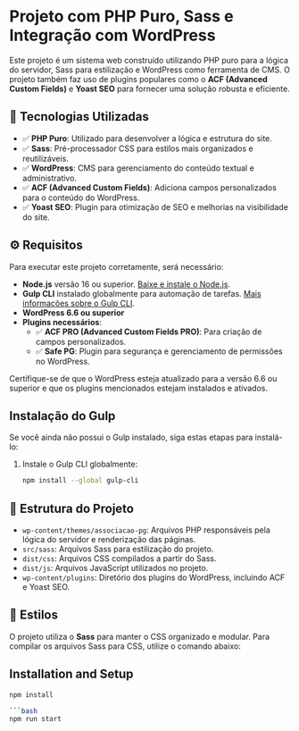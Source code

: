 # Projeto com PHP Puro, Sass e Integração com WordPress

Este projeto é um sistema web construído utilizando PHP puro para a lógica do servidor, Sass para estilização e WordPress como ferramenta de CMS. O projeto também faz uso de plugins populares como o **ACF (Advanced Custom Fields)** e **Yoast SEO** para fornecer uma solução robusta e eficiente.

## 🚀 Tecnologias Utilizadas

- ✅ **PHP Puro**: Utilizado para desenvolver a lógica e estrutura do site.
- ✅ **Sass**: Pré-processador CSS para estilos mais organizados e reutilizáveis.
- ✅ **WordPress**: CMS para gerenciamento do conteúdo textual e administrativo.
- ✅ **ACF (Advanced Custom Fields)**: Adiciona campos personalizados para o conteúdo do WordPress.
- ✅ **Yoast SEO**: Plugin para otimização de SEO e melhorias na visibilidade do site.

## ⚙️ Requisitos

Para executar este projeto corretamente, será necessário:

- **Node.js** versão 16 ou superior. [Baixe e instale o Node.js](https://nodejs.org/).
- **Gulp CLI** instalado globalmente para automação de tarefas. [Mais informações sobre o Gulp CLI](https://gulpjs.com/).
- **WordPress 6.6 ou superior**
- **Plugins necessários**:
  - ✅ **ACF PRO (Advanced Custom Fields PRO)**: Para criação de campos personalizados.
  - ✅ **Safe PG**: Plugin para segurança e gerenciamento de permissões no WordPress.

Certifique-se de que o WordPress esteja atualizado para a versão 6.6 ou superior e que os plugins mencionados estejam instalados e ativados.

## Instalação do Gulp
Se você ainda não possui o Gulp instalado, siga estas etapas para instalá-lo:

1. Instale o Gulp CLI globalmente:
   ```bash
   npm install --global gulp-cli

## 📁 Estrutura do Projeto

- `wp-content/themes/associacao-pg`: Arquivos PHP responsáveis pela lógica do servidor e renderização das páginas.
- `src/sass`: Arquivos Sass para estilização do projeto.
- `dist/css`: Arquivos CSS compilados a partir do Sass.
- `dist/js`: Arquivos JavaScript utilizados no projeto.
- `wp-content/plugins`: Diretório dos plugins do WordPress, incluindo ACF e Yoast SEO.

## 🎨 Estilos

O projeto utiliza o **Sass** para manter o CSS organizado e modular. Para compilar os arquivos Sass para CSS, utilize o comando abaixo:

## Installation and Setup
```bash
npm install

```bash
npm run start
